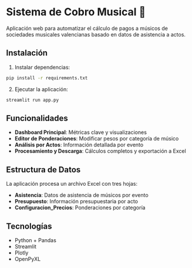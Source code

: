 # Sistema de Cobro Musical 🎵

Aplicación web para automatizar el cálculo de pagos a músicos de sociedades musicales valencianas basado en datos de asistencia a actos.

## Instalación

1. Instalar dependencias:
```bash
pip install -r requirements.txt
```

2. Ejecutar la aplicación:
```bash
streamlit run app.py
```

## Funcionalidades

- **Dashboard Principal**: Métricas clave y visualizaciones
- **Editor de Ponderaciones**: Modificar pesos por categoría de músico
- **Análisis por Actos**: Información detallada por evento
- **Procesamiento y Descarga**: Cálculos completos y exportación a Excel

## Estructura de Datos

La aplicación procesa un archivo Excel con tres hojas:
- **Asistencia**: Datos de asistencia de músicos por evento
- **Presupuesto**: Información presupuestaria por acto
- **Configuracion_Precios**: Ponderaciones por categoría

## Tecnologías

- Python + Pandas
- Streamlit
- Plotly
- OpenPyXL